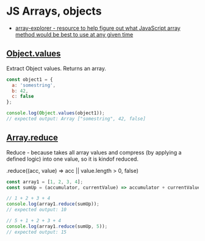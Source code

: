 # JS Arrays, objects

* [array-explorer - resource to help figure out what JavaScript array method would be best to use at any given time](https://github.com/sdras/array-explorer)

## [Object.values](https://developer.mozilla.org/en-US/docs/Web/JavaScript/Reference/Global_objects/Object/values)

Extract Object values. Returns an array.

```js
const object1 = {
  a: 'somestring',
  b: 42,
  c: false
};

console.log(Object.values(object1));
// expected output: Array ["somestring", 42, false]
```

## [Array.reduce](https://developer.mozilla.org/en-US/docs/Web/JavaScript/Reference/Global_Objects/Array/reduce)

Reduce - because takes all array values and compress (by applying a defined logic) into one value,
so it is kindof reduced.

.reduce((acc, value) => acc || value.length > 0, false)

```js
const array1 = [1, 2, 3, 4];
const sumUp = (accumulator, currentValue) => accumulator + currentValue;

// 1 + 2 + 3 + 4
console.log(array1.reduce(sumUp));
// expected output: 10

// 5 + 1 + 2 + 3 + 4
console.log(array1.reduce(sumUp, 5));
// expected output: 15
```